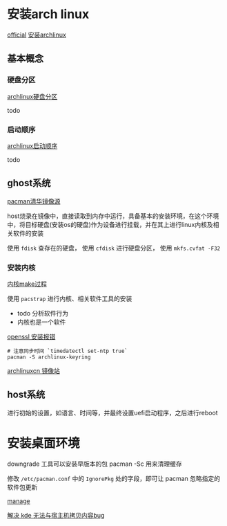 # 安装arch linux

[official](https://wiki.archlinux.org/title/Installation_guide)
[安装archlinux](https://zhuanlan.zhihu.com/p/112541071)

## 基本概念

### 硬盘分区

[archlinux硬盘分区](https://wiki.archlinux.org/title/Partitioning#Example_layouts)

todo

### 启动顺序

[archlinux启动顺序](https://wiki.archlinux.org/title/Arch_boot_process#Boot_loader)

todo


## ghost系统

[pacman清华镜像源](https://mirrors.tuna.tsinghua.edu.cn/help/archlinux/)

host烧录在镜像中，直接读取到内存中运行，具备基本的安装环境，在这个环境中，将目标硬盘(安装os的硬盘)作为设备进行挂载，并在其上进行linux内核及相关软件的安装

使用 `fdisk` 查存在的硬盘， 使用 `cfdisk` 进行硬盘分区， 使用 `mkfs.cvfat -F32`  


### 安装内核

[内核make过程](https://blog.csdn.net/a29562268/article/details/122903007)

使用 `pacstrap` 进行内核、相关软件工具的安装
- todo 分析软件行为
- 内核也是一个软件

[openssl 安装报错](https://blog.csdn.net/TG_hupo/article/details/126146210)

```shell
# 注意同步时间 `timedatectl set-ntp true`
pacman -S archlinux-keyring
```

[archlinuxcn 镜像站](https://mirrors.tuna.tsinghua.edu.cn/help/archlinuxcn/)



## host系统

进行初始的设置，如语言、时间等，并最终设置uefi启动程序，之后进行reboot


# 安装桌面环境

[](https://zhuanlan.zhihu.com/p/405352705)


downgrade 工具可以安装早版本的包
pacman -Sc 用来清理缓存

修改 `/etc/pacman.conf` 中的 `IgnorePkg` 处的字段，即可让 pacman 忽略指定的软件包更新


[manage](https://arch-linux.osrc.com/advanced/system-ctl.html#pacman-%E5%8C%85%E7%AE%A1%E7%90%86)

[解决 kde 无法与宿主机拷贝内容bug](https://blog.azurezeng.com/installation-guide-for-archlinux-kde/)
